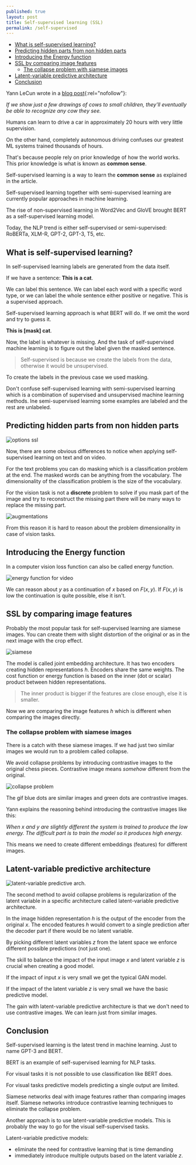 ```yaml
---
published: true
layout: post
title: Self-supervised learning (SSL)
permalink: /self-supervised
---
```

- [What is self-supervised learning?](#what-is-self-supervised-learning)
- [Predicting hidden parts from non hidden parts](#predicting-hidden-parts-from-non-hidden-parts)
- [Introducing the Energy function](#introducing-the-energy-function)
- [SSL by comparing image features](#ssl-by-comparing-image-features)
  - [The collapse problem with siamese images](#the-collapse-problem-with-siamese-images)
- [Latent-variable predictive architecture](#latent-variable-predictive-architecture)
- [Conclusion](#conclusion)
 
Yann LeCun wrote in a [blog post](https://ai.facebook.com/blog/self-supervised-learning-the-dark-matter-of-intelligence/){:rel="nofollow"}:
 
_If we show just a few drawings of cows to small children, they'll eventually be able to recognize any cow they see._
 
Humans can learn to drive a car in approximately 20 hours with very little supervision. 
 
On the other hand, completely autonomous driving confuses our greatest ML systems trained thousands of hours.
 
That's because people rely on prior knowledge of how the world works. This prior knowledge is what is known as **common sense**.
 
Self-supervised learning is a way to learn the  **common sense** as explained in the article.
 
Self-supervised learning together with semi-supervised learning are currently popular approaches in machine learning.
 
The rise of non-supervised learning in Word2Vec and GloVE brought BERT as a self-supervised learning model. 
 
Today, the NLP trend is either self-supervised or semi-supervised: RoBERTa, XLM-R, GPT-2, GPT-3, T5, etc.
 
 
## What is self-supervised learning?
 
In self-supervised learning labels are generated from the data itself. 
 
If we have a sentence: **This is a cat**.
 
We can label this sentence. We can label each word with a specific word type, or we can label the whole sentence either positive or negative. This is a supervised approach.
 
Self-supervised learning approach is what BERT will do. If we omit the word and try to guess it.
 
**This is [mask] cat**.
 
Now, the label is whatever is missing. And the task of self-supervised machine learning is to figure out the label given the masked sentence.
 
> Self-supervised is because we create the labels from the data, otherwise it would be unsupervised.
 
To create the labels in the previous case we used masking.
 
Don't confuse self-supervised learning with semi-supervised learning which is a combination of supervised and unsupervised machine learning methods. Ine semi-supervised learning some examples are labeled and the rest are unlabeled.
 
 
## Predicting hidden parts from non hidden parts
 
![options ssl](/images/2021/07/self-supervised.options.png)
 
 
Now, there are some obvious differences to notice when applying self-supervised learning on text and on video.
 
For the text problems you can do masking which is a classification problem at the end. The masked words can be anything from the vocabulary. The dimensionality of the classification problem is the size of the vocabulary.
 
For the vision task is not a **discrete** problem to solve if you mask part of the image and try to reconstruct the missing part there will be many ways to replace the missing part.
 
![augmentations](/images/2021/07/augmentations.jpg)
 
From this reason it is hard to reason about the problem dimensionality in case of vision tasks.
 
 
## Introducing the Energy function
 
In a computer vision loss function can also be called energy function. 
 
![energy function for video](/images/2021/07/energy.video.png)
 
We can reason about $y$ as a continuation of $x$ based on $F(x,y)$. If $F(x,y)$ is low the continuation is quite possible, else it isn't.
 
## SSL by comparing image features
 
Probably the most popular task for self-supervised learning are siamese images. You can create them with slight distortion of the original or as in the next image with the crop effect.
 
![siamese](/images/2021/07/siamese.png)
 
The model is called joint embedding architecture. It has two encoders creating hidden representations $h$. Encoders share the same weights. The cost function or energy function is based on the inner (dot or scalar) product between hidden representations.
 
> The inner product is bigger if the features are close enough, else it is smaller.
 
Now we are comparing the image features $h$ which is different when comparing the images directly.
 
### The collapse problem with siamese images
 
There is a catch with these siamese images. If we had just two similar images we would run to a problem called collapse. 
 
We avoid collapse problems by introducing contrastive images to the original chess pieces. Contrastive image means _somehow_ different from the original.
 
![collapse problem](/images/2021/07/ssl.energy.gif)
 
The gif blue dots are similar images and green dots are contrastive images.
 
Yann explains the reasoning behind introducing the contrastive images like this:
 
_When $x$ and $y$ are slightly different the system is trained to produce the low energy. The difficult part is to train the model so it produces high energy._
 
This means we need to create different embeddings (features) for different images.
 
 
## Latent-variable predictive architecture
 
![latent-variable predictive arch.](/images/2021/07/latent.variable.predictive.architecture.png)
 
The second method to avoid collapse problems is regularization of the latent variable in a specific architecture called latent-variable predictive architecture.
 
In the image hidden representation $h$ is the output of the encoder from the original $x$. The encoded features $h$ would convert to a single prediction after the decoder part if there would be no latent variable.
 
By picking different latent variables $z$ from the latent space we enforce different possible predictions (not just one).
 
The skill to balance the impact of the input image $x$ and latent variable $z$ is crucial when creating a good model. 
 
If the impact of input $x$ is very small we get the typical GAN model.
 
If the impact of the latent variable $z$ is very small we have the basic predictive model.
 
The gain with latent-variable predictive architecture is that we don't need to use contrastive images. We can learn just from similar images.
 
 
## Conclusion
 
Self-supervised learning is the latest trend in machine learning. Just to name GPT-3 and BERT.
 
BERT is an example of self-supervised learning for NLP tasks. 
 
For visual tasks it is not possible to use classification like BERT does.
 
For visual tasks predictive models predicting a single output are limited.
 
Siamese networks deal with image features rather than comparing images itself. Siamese networks introduce contrastive learning techniques to eliminate the collapse problem.
 
Another approach is to use latent-variable predictive models. This is probably the way to go for the visual self-supervised tasks. 
 
Latent-variable predictive models:
 
* eliminate the need for contrastive learning that is time demanding
* immediately introduce multiple outputs based on the latent variable $z$.

